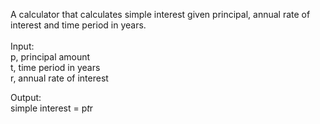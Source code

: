 A calculator that calculates simple interest given principal, annual rate of interest and time period in years. <br/>
<br/>
Input: <br/>
   p, principal amount <br/>
   t, time period in years <br/>
   r, annual rate of interest <br/>
   
Output: <br/>
   simple interest = p*t*r <br/>
